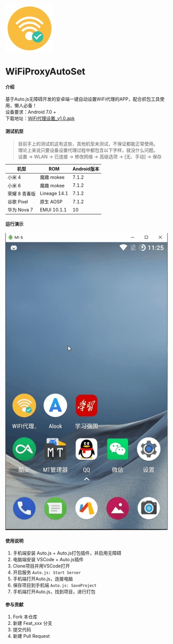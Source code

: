 <img src="./icon.png" style="width:150px;"/>

# WiFiProxyAutoSet

#### 介绍

基于Auto.js无障碍开发的安卓端一键自动设置WiFi代理的APP，配合抓包工具使用，懒人必备！  
设备要求：Android 7.0 +  
下载地址：[WiFi代理设置_v1.0.apk](https://gitee.com/westinyang/WiFiProxyAutoSet/attach_files/437702/download)

#### 测试机型

> 目前手上的测试机这有这些，其他机型未测试，不保证都能正常使用。  
> 理论上来说只要设备设置代理过程中都包含以下字样，就没什么问题。  
> 设置 -> WLAN -> 已连接 -> 修改网络 -> 高级选项 -> [无、手动] -> 保存  

| 机型  | ROM  | Android版本  |
| ------------ | ------------ | ------------ |
| 小米 4  | 魔趣 mokee  | 7.1.2  |
| 小米 6  | 魔趣 mokee  | 7.1.2  |
| 荣耀 8 青春版  | Lineage 14.1  | 7.1.2  |
| 谷歌 Pixel  | 原生 AOSP  | 7.1.2  |
| 华为 Nova 7  | EMUI 10.1.1  | 10  |

#### 运行演示

![运行演示](./screenshot/1.gif)

#### 使用说明

1.  手机端安装 Auto.js + Auto.js打包插件，并启用无障碍
2.  电脑端安装 VSCode + Auto.js插件
3.  Clone项目并用VSCode打开
4.  开启服务 `Auto.js: Start Server`
5.  手机端打开Auto.js，连接电脑
6.  保存项目到手机端 `Auto.js: SaveProject`
7.  手机端打开Auto.js，找到项目，进行打包

#### 参与贡献

1.  Fork 本仓库
2.  新建 Feat_xxx 分支
3.  提交代码
4.  新建 Pull Request